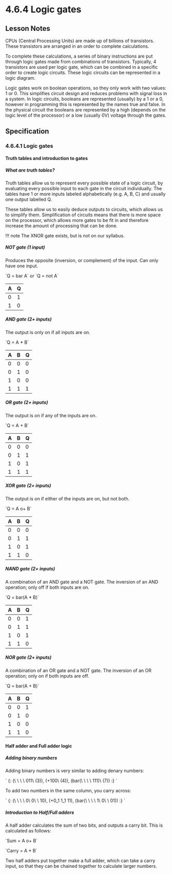 # 4.6.4 Logic gates

<!-- TODO: Circuit diagrams, Venn diagrams -->

## Lesson Notes
CPUs (Central Processing Units) are made up of billions of transistors. These transistors are arranged in an order to complete calculations.

To complete these calculations, a series of binary instructions are put through logic gates made from combinations of transistors. Typically, 4 transistors are used per logic gate, which can be combined in a specific order to create logic circuits. These logic circuits can be represented in a logic diagram.

Logic gates work on boolean operations, so they only work with two values: 1 or 0. This simplifies circuit design and reduces problems with signal loss in a system. In logic circuits, booleans are represented (usually) by a 1 or a 0, however in programming this is represented by the names true and false. In the physical circuit the booleans are represented by a high (depends on the logic level of the processor) or a low (usually 0V) voltage through the gates.

## Specification

### 4.6.4.1 Logic gates

#### Truth tables and introduction to gates

##### What are truth tables?
Truth tables allow us to represent every possible state of a logic circuit, by evaluating every possible input to each gate in the circuit individually. The tables have 1 or more inputs labeled alphabetically (e.g. A, B, C) and usually one output labelled Q. 

These tables allow us to easily deduce outputs to circuits, which allows us to simplify them. Simplification of circuits means that there is more space on the processor, which allows more gates to be fit in and therefore increase the amount of processing that can be done.

!!! note
    The XNOR gate exists, but is not on our syllabus.

##### NOT gate (1 input)

Produces the opposite (inversion, or complement) of the input. Can only have one input.

\`Q = bar A\` or \`Q = not A\`

A | Q
--- | ---
0 | 1
1 | 0

##### AND gate (2+ inputs)

The output is only on if all inputs are on.

\`Q = A * B\`

A | B | Q
--- | --- | ---
0 | 0 | 0
0 | 1 | 0
1 | 0 | 0
1 | 1 | 1

##### OR gate (2+ inputs)

The output is on if any of the inputs are on.

\`Q = A + B\`

A | B | Q
--- | --- | ---
0 | 0 | 0
0 | 1 | 1
1 | 0 | 1
1 | 1 | 1

##### XOR gate (2+ inputs)

The output is on if either of the inputs are on, but not both.

\`Q = A o+ B\`

A | B | Q
--- | --- | ---
0 | 0 | 0
0 | 1 | 1
1 | 0 | 1
1 | 1 | 0

##### NAND gate (2+ inputs)

A combination of an AND gate and a NOT gate. The inversion of an AND operation; only off if both inputs are on.

\`Q = bar(A * B)\`

A | B | Q
--- | --- | ---
0 | 0 | 1
0 | 1 | 1
1 | 0 | 1
1 | 1 | 0

##### NOR gate (2+ inputs)

A combination of an OR gate and a NOT gate. The inversion of an OR operation; only on if both inputs are off.

\`Q = bar(A + B)\`

A | B | Q
--- | --- | ---
0 | 0 | 1
0 | 1 | 0
1 | 0 | 0
1 | 1 | 0

<!--### Logic gate circuit diagrams

// TODO: Complete when logic circuit library is made

### Logic gate circuit truth table

// TODO: Complete when logic circuit library is made

### Boolean expression for a logic circuit

// TODO: Complete when logic circuit library is made

### Logic gate circuit for a boolean expression

// TODO: Complete when logic circuit library is made-->

#### Half adder and Full adder logic

##### Adding binary numbers

Adding binary numbers is very similar to adding denary numbers:

\`
{:
(\ \ \ \ 011\ (3)),
(+100\ (4)),
(bar(\ \ \ \ 111)\ (7))
:}
\`

To add two numbers in the same column, you carry across:

\`
{:
(\ \ \ \ 0\ 0\ \ 10),
(+0_1 1_1 11),
(bar(\ \ \ \ 1\ 0\ \ 01))
:}
\`

##### Introduction to Half/Full adders

A half adder calculates the sum of two bits, and outputs a carry bit. This is calculated as follows:

\`Sum = A o+ B\`

\`Carry = A * B\`

Two half adders put together make a full adder, which can take a carry input, so that they can be chained together to calculate larger numbers.

<!--### Half adder circuit

// TODO: Add a diagram here

### Edge-triggered D-type flip-flop

// I don't know if we did this?-->